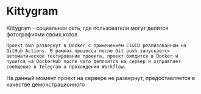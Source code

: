 #  Kittygram

Kittygram - социальная сеть, где пользователи могут делится фотографиями своих котов.

```
Проект был развернут в Docker с применением CI&CD реализованном на GitHub Actions. В рамках процесса после Git push запускается автоматическое тестирование проекта, проект билдится в Docker и пушится на DockerHub после чего деплоится на сервер и отправляет сообщение в Telegram о прохождении Workflow.
```
На данный момент проект на сервере не развернут, предоставляется в качестве демонстрационного

